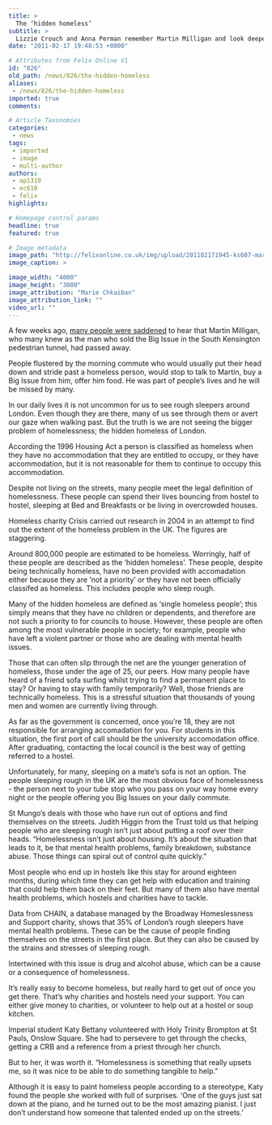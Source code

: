 ```yaml
---
title: >
  The ‘hidden homeless’
subtitle: >
  Lizzie Crouch and Anna Perman remember Martin Milligan and look deeper into the problem of homelessness in the UK
date: "2011-02-17 19:48:53 +0000"

# Attributes from Felix Online V1
id: "826"
old_path: /news/826/the-hidden-homeless
aliases:
 - /news/826/the-hidden-homeless
imported: true
comments:

# Article Taxonomies
categories:
 - news
tags:
 - imported
 - image
 - multi-author
authors:
 - ap1310
 - ec610
 - felix
highlights:

# Homepage control params
headline: true
featured: true

# Image metadata
image_path: "http://felixonline.co.uk/img/upload/201102171945-ks607-martinmi.jpg"
image_caption: >

image_width: "4000"
image_height: "3000"
image_attribution: "Marie Chkaiban"
image_attribution_link: ""
video_url: ""
---
```


A few weeks ago, [many people were saddened](http://www2.imperial.ac.uk/blog/reporter/2011/02/03/tribute-to-martin/) to hear that Martin Milligan, who many knew as the man who sold the Big Issue in the South Kensington pedestrian tunnel, had passed away.

People flustered by the morning commute who would usually put their head down and stride past a homeless person, would stop to talk to Martin, buy a Big Issue from him, offer him food. He was part of people’s lives and he will be missed by many.

In our daily lives it is not uncommon for us to see rough sleepers around London. Even though they are there, many of us see through them or avert our gaze when walking past. But the truth is we are not seeing the bigger problem of homelessness; the hidden homeless of London.

According the 1996 Housing Act a person is classified as homeless when they have no accommodation that they are entitled to occupy, or they have accommodation, but it is not reasonable for them to continue to occupy this accommodation.

Despite not living on the streets, many people meet the legal definition of homelessness. These people can spend their lives bouncing from hostel to hostel, sleeping at Bed and Breakfasts or be living in overcrowded houses.

Homeless charity Crisis carried out research in 2004 in an attempt to find out the extent of the homeless problem in the UK. The figures are staggering.

Around 800,000 people are estimated to be homeless. Worringly, half of these people are described as the ‘hidden homeless’. These people, despite being technically homeless, have no been provided with accomadation either because they are ‘not a priority’ or they have not been officially classifed as homeless. This includes people who sleep rough.

Many of the hidden homeless are defined as ‘single homeless people’; this simply means that they have no children or dependents, and therefore are not such a priority to for councils to house. However, these people are often among the most vulnerable people in society; for example, people who have left a violent partner or those who are dealing with mental health issues.

Those that can often slip through the net are the younger generation of homeless, those under the age of 25, our peers. How many people have heard of a friend sofa surfing whilst trying to find a permanent place to stay? Or having to stay with family temporarily? Well, those friends are technically homeless. This is a stressful situation that thousands of young men and women are currently living through.

As far as the government is concerned, once you’re 18, they are not responsible for arranging accomadation for you. For students in this situation, the first port of call should be the university accomodation office. After graduating, contacting the local council is the best way of getting referred to a hostel.

Unfortunately, for many, sleeping on a mate’s sofa is not an option. The people sleeping rough in the UK are the most obvious face of homelessness - the person next to your tube stop who you pass on your way home every night or the people offering you Big Issues on your daily commute.

St Mungo’s deals with those who have run out of options and find themselves on the streets. Judith Higgin from the Trust told us that helping people who are sleeping rough isn’t just about putting a roof over their heads. “Homelessness isn’t just about housing. It’s about the situation that leads to it, be that mental health problems, family breakdown, substance abuse. Those things can spiral out of control quite quickly.”

Most people who end up in hostels like this stay for around eighteen months, during which time they can get help with education and training that could help them back on their feet. But many of them also have mental health problems, which hostels and charities have to tackle.

Data from CHAIN, a database managed by the Broadway Homeslessness and Support charity, shows that 35% of London’s rough sleepers have mental health problems. These can be the cause of people finding themselves on the streets in the first place. But they can also be caused by the strains and stresses of sleeping rough.

Intertwined with this issue is drug and alcohol abuse, which can be a cause or a consequence of homelessness.

It’s really easy to become homeless, but really hard to get out of once you get there. That’s why charities and hostels need your support. You can either give money to charities, or volunteer to help out at a hostel or soup kitchen.

Imperial student Katy Bettany volunteered with Holy Trinity Brompton at St Pauls, Onslow Square. She had to persevere to get through the checks, getting a CRB and a reference from a priest through her church.

But to her, it was worth it. “Homelessness is something that really upsets me, so it was nice to be able to do something tangible to help.”

Although it is easy to paint homeless people according to a stereotype, Katy found the people she worked with full of surprises. ‘One of the guys just sat down at the piano, and he turned out to be the most amazing pianist. I just don’t understand how someone that talented ended up on the streets.’
